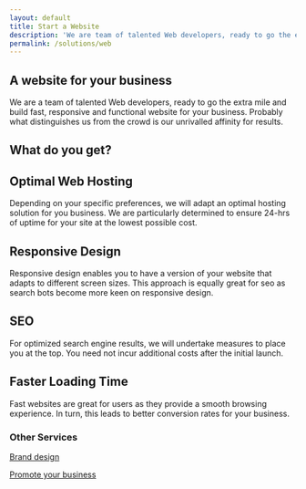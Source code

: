 ```yaml
---
layout: default
title: Start a Website
description: 'We are team of talented Web developers, ready to go the extra mile and build fast, responsive and functional website for your business.'
permalink: /solutions/web
---
```

<section class = 'about transparent'>
  <div class = ''>
    <div class = 'half'>
      <h1>A website for your business</h1>
      <p>We are a team of talented Web developers, ready to go the extra mile and build fast, responsive and functional website for your business.
        Probably what distinguishes us from the crowd is our unrivalled affinity for results.
      </p>
    </div>
  </div>
</section>
<section>
  <h1>What do you get?</h1>
  <div class = 'flex-panel tree'>
    <div class = 'flex-item duo'>
      <h2>Optimal Web Hosting</h2>
      <p>
        Depending on your specific preferences, we will adapt an optimal hosting solution for you business.
        We are particularly determined to ensure 24-hrs of uptime for your site at the lowest possible cost.
      </p>
    </div>
    <div class = 'flex-item duo'><div class = 'service-icon'><i class = 'icon icon-cloud'></i></div></div>
    <div class = 'flex-item duo'><div class = 'service-icon'><i class = 'icon icon-desktop'></i></div></div>
    <div class = 'flex-item duo'>
      <h2>Responsive Design</h2>
      <p>
        Responsive design enables you to have a version of your website that adapts to different screen
        sizes. This approach is equally great for seo as search bots become more keen on responsive design.
      </p>
    </div>
    <div class = 'flex-item duo'>
      <h2>SEO</h2>
      <p>
        For optimized search engine results, we will undertake measures to place you at the top. You need not incur additional costs after the initial launch.
      </p>
    </div>
    <div class = 'flex-item duo'><div class = 'service-icon'><i class = 'icon icon-search'></i></div></div>
    <div class = 'flex-item duo'><div class = 'service-icon'><i class = 'icon icon-rocket'></i></div></div>
    <div class = 'flex-item duo'>
      <h2>Faster Loading Time</h2>
      <p>
        Fast websites are great for users as they provide a smooth browsing experience. In turn, this
        leads to better conversion rates for your business.
      </p>
    </div>
  </div>
  <div class = 'center-text half'>
    <h3>Other Services</h3>
    <div class = 'expand-me flex-panel'>
      <a href = '/solutions/brand' class = 'flex-item duo'>
        <div class = 'service-icon green'><i class = 'icon icon-share'></i></div>
        <p>Brand design</p>
      </a>
      <a href = '/solutions/social' class = 'flex-item'>
        <div class = 'service-icon green'><i class = 'icon icon-share'></i></div> 
        <p>Promote your business</p>
      </a>
    </div>
  </div>
</section>
